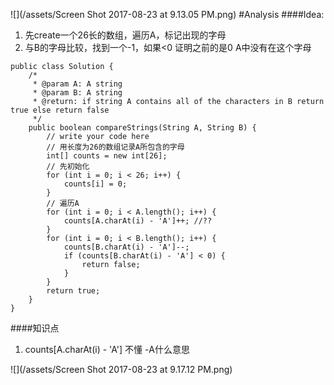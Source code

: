 ![](/assets/Screen Shot 2017-08-23 at 9.13.05 PM.png)
#Analysis
####Idea:
1. 先create一个26长的数组，遍历A，标记出现的字母
2. 与B的字母比较，找到一个-1，如果<0 证明之前的是0 A中没有在这个字母


```
public class Solution {
    /*
     * @param A: A string
     * @param B: A string
     * @return: if string A contains all of the characters in B return true else return false
     */
    public boolean compareStrings(String A, String B) {
        // write your code here
        // 用长度为26的数组记录A所包含的字母
        int[] counts = new int[26];
        // 先初始化
        for (int i = 0; i < 26; i++) {
            counts[i] = 0;
        }
        // 遍历A
        for (int i = 0; i < A.length(); i++) {
            counts[A.charAt(i) - 'A']++; //??
        }
        for (int i = 0; i < B.length(); i++) {
            counts[B.charAt(i) - 'A']--;
            if (counts[B.charAt(i) - 'A'] < 0) {
                return false;
            }
        }
        return true;
    }
}
```
####知识点
1. counts[A.charAt(i) - 'A'] 不懂 -A什么意思

![](/assets/Screen Shot 2017-08-23 at 9.17.12 PM.png)

